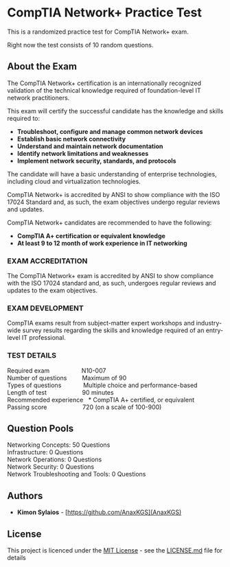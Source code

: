 # CompTIA Network+ Practice Test

This is a randomized practice test for CompTIA Network+ exam.

Right now the test consists of 10 random questions.

## About the Exam

The CompTIA Network+ certification is an internationally recognized validation of the technical knowledge required of foundation-level IT network practitioners.  
  
This exam will certify the successful candidate has the knowledge and skills required to:   
* **Troubleshoot, configure and manage common network devices** 
* **Establish basic network connectivity**
* **Understand and maintain network documentation** 
* **Identify network limitations and weaknesses** 
* **Implement network security, standards, and protocols** 

The candidate will have a basic understanding of enterprise technologies, including cloud and virtualization technologies.  
  
CompTIA Network+ is accredited by ANSI to show compliance with the ISO 17024 Standard and, as such, the exam objectives undergo regular reviews and updates.  
  
CompTIA Network+ candidates are recommended to have the following:
* **CompTIA A+ certification or equivalent knowledge**
* **At least 9 to 12 month of work experience in IT networking**

### EXAM ACCREDITATION

The CompTIA Network+ exam is accredited by ANSI to show compliance with the ISO 17024 standard and, as such, undergoes regular reviews and updates to the exam objectives.

### EXAM DEVELOPMENT

CompTIA exams result from subject-matter expert workshops and industry-wide survey results regarding the skills and knowledge required of an entry-level IT professional.

### TEST DETAILS

Required exam&nbsp;&nbsp;&nbsp;&nbsp;&nbsp;&nbsp;&nbsp;&nbsp;&nbsp;&nbsp;&nbsp;&nbsp;&nbsp;&nbsp;&nbsp;&nbsp;&nbsp;&nbsp;&nbsp;N10-007  
Number of questions&nbsp;&nbsp;&nbsp;&nbsp;&nbsp;&nbsp;&nbsp;&nbsp;&nbsp;Maximum of 90  
Types of questions&nbsp;&nbsp;&nbsp;&nbsp;&nbsp;&nbsp;&nbsp;&nbsp;&nbsp;&nbsp;&nbsp;&nbsp;&nbsp;Multiple choice and performance-based  
Length of test&nbsp;&nbsp;&nbsp;&nbsp;&nbsp;&nbsp;&nbsp;&nbsp;&nbsp;&nbsp;&nbsp;&nbsp;&nbsp;&nbsp;&nbsp;&nbsp;&nbsp;&nbsp;&nbsp;&nbsp;&nbsp;90 minutes  
Recommended experience&nbsp;&nbsp;&nbsp;* CompTIA A+ certified, or equivalent  
Passing score&nbsp;&nbsp;&nbsp;&nbsp;&nbsp;&nbsp;&nbsp;&nbsp;&nbsp;&nbsp;&nbsp;&nbsp;&nbsp;&nbsp;&nbsp;&nbsp;&nbsp;&nbsp;&nbsp;&nbsp;&nbsp;720 (on a scale of 100-900)

## Question Pools

Networking Concepts: 50 Questions  
Infrastructure: 0 Questions  
Network Operations: 0 Questions  
Network Security: 0 Questions  
Network Troubleshooting and Tools: 0 Questions  

## Authors

* **Kimon Sylaios** - [https://github.com/AnaxKGS](AnaxKGS)

## License

This project is licenced under the [MIT License](https://github.com/AnaxKGS/AnaxKGS.github.io/blob/main/LICENSE) - see the [LICENSE.md](https://github.com/AnaxKGS/AnaxKGS.github.io/blob/main/LICENSE) file for details
